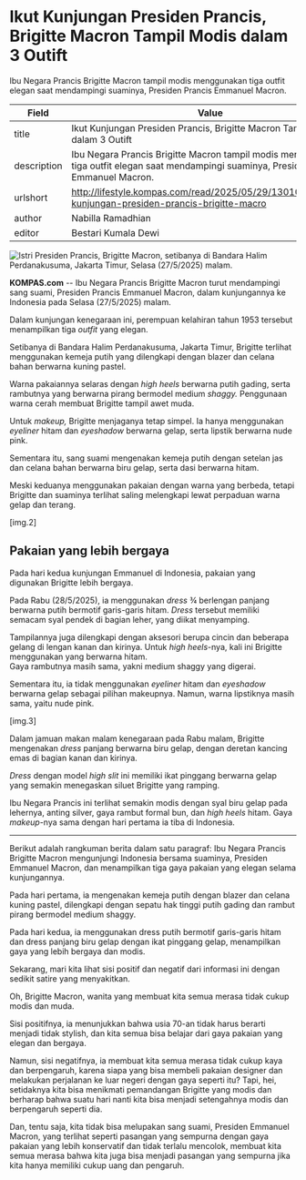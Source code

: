 # Ikut Kunjungan Presiden Prancis, Brigitte Macron Tampil Modis dalam 3 Outift

Ibu Negara Prancis Brigitte Macron tampil modis menggunakan tiga outfit elegan saat mendampingi suaminya, Presiden Prancis Emmanuel Macron.

| Field       | Value                                                       |
|-------------|-------------------------------------------------------------|
| title       | Ikut Kunjungan Presiden Prancis, Brigitte Macron Tampil Modis dalam 3 Outift |
| description | Ibu Negara Prancis Brigitte Macron tampil modis menggunakan tiga outfit elegan saat mendampingi suaminya, Presiden Prancis Emmanuel Macron. |
| urlshort    | http://lifestyle.kompas.com/read/2025/05/29/130100920/ikut-kunjungan-presiden-prancis-brigitte-macro |
| author      | Nabilla Ramadhian |
| editor      | Bestari Kumala Dewi |

![Istri Presiden Prancis, Brigitte Macron, setibanya di Bandara Halim Perdanakusuma, Jakarta Timur, Selasa (27/5/2025) malam.](https://asset.kompas.com/crops/32stCrrqRKHi81bgOrc1H7IVbqA=/0x0:3443x2295/750x500/data/photo/2025/05/29/6837e44e21c27.jpeg)

**KOMPAS.com** -- Ibu Negara Prancis Brigitte Macron turut mendampingi sang suami, Presiden Prancis Emmanuel Macron, dalam kunjungannya ke Indonesia pada Selasa (27/5/2025) malam.

Dalam kunjungan kenegaraan ini, perempuan kelahiran tahun 1953 tersebut menampilkan tiga *outfit* yang elegan.

Setibanya di Bandara Halim Perdanakusuma, Jakarta Timur, Brigitte terlihat menggunakan kemeja putih yang dilengkapi dengan blazer dan celana bahan berwarna kuning pastel.

Warna pakaiannya selaras dengan *high heels* berwarna putih gading, serta rambutnya yang berwarna pirang bermodel medium *shaggy.* Penggunaan warna cerah membuat Brigitte tampil awet muda.

Untuk *makeup,* Brigitte menjaganya tetap simpel. Ia hanya menggunakan *eyeliner* hitam dan *eyeshadow* berwarna gelap, serta lipstik berwarna nude pink.

Sementara itu, sang suami mengenakan kemeja putih dengan setelan jas dan celana bahan berwarna biru gelap, serta dasi berwarna hitam.

Meski keduanya menggunakan pakaian dengan warna yang berbeda, tetapi Brigitte dan suaminya terlihat saling melengkapi lewat perpaduan warna gelap dan terang.

\[img.2\]

## Pakaian yang lebih bergaya

Pada hari kedua kunjungan Emmanuel di Indonesia, pakaian yang digunakan Brigitte lebih bergaya.

Pada Rabu (28/5/2025), ia menggunakan *dress* ¾ berlengan panjang berwarna putih bermotif garis-garis hitam. *Dress* tersebut memiliki semacam syal pendek di bagian leher, yang diikat menyamping.

Tampilannya juga dilengkapi dengan aksesori berupa cincin dan beberapa gelang di lengan kanan dan kirinya. Untuk *high heels*-nya, kali ini Brigitte menggunakan yang berwarna hitam.\
Gaya rambutnya masih sama, yakni medium shaggy yang digerai.

Sementara itu, ia tidak menggunakan *eyeliner* hitam dan *eyeshadow* berwarna gelap sebagai pilihan makeupnya. Namun, warna lipstiknya masih sama, yaitu nude pink.

\[img.3\]

Dalam jamuan makan malam kenegaraan pada Rabu malam, Brigitte mengenakan *dress* panjang berwarna biru gelap, dengan deretan kancing emas di bagian kanan dan kirinya.

*Dress* dengan model *high slit* ini memiliki ikat pinggang berwarna gelap yang semakin menegaskan siluet Brigitte yang ramping.

Ibu Negara Prancis ini terlihat semakin modis dengan syal biru gelap pada lehernya, anting silver, gaya rambut formal bun, dan *high heels* hitam. Gaya *makeup*-nya sama dengan hari pertama ia tiba di Indonesia.

---
Berikut adalah rangkuman berita dalam satu paragraf: Ibu Negara Prancis Brigitte Macron mengunjungi Indonesia bersama suaminya, Presiden Emmanuel Macron, dan menampilkan tiga gaya pakaian yang elegan selama kunjungannya.

 Pada hari pertama, ia mengenakan kemeja putih dengan blazer dan celana kuning pastel, dilengkapi dengan sepatu hak tinggi putih gading dan rambut pirang bermodel medium shaggy.

 Pada hari kedua, ia menggunakan dress putih bermotif garis-garis hitam dan dress panjang biru gelap dengan ikat pinggang gelap, menampilkan gaya yang lebih bergaya dan modis.



Sekarang, mari kita lihat sisi positif dan negatif dari informasi ini dengan sedikit satire yang menyakitkan.

 Oh, Brigitte Macron, wanita yang membuat kita semua merasa tidak cukup modis dan muda.

 Sisi positifnya, ia menunjukkan bahwa usia 70-an tidak harus berarti menjadi tidak stylish, dan kita semua bisa belajar dari gaya pakaian yang elegan dan bergaya.

 Namun, sisi negatifnya, ia membuat kita semua merasa tidak cukup kaya dan berpengaruh, karena siapa yang bisa membeli pakaian designer dan melakukan perjalanan ke luar negeri dengan gaya seperti itu? Tapi, hei, setidaknya kita bisa menikmati pemandangan Brigitte yang modis dan berharap bahwa suatu hari nanti kita bisa menjadi setengahnya modis dan berpengaruh seperti dia.

 Dan, tentu saja, kita tidak bisa melupakan sang suami, Presiden Emmanuel Macron, yang terlihat seperti pasangan yang sempurna dengan gaya pakaian yang lebih konservatif dan tidak terlalu mencolok, membuat kita semua merasa bahwa kita juga bisa menjadi pasangan yang sempurna jika kita hanya memiliki cukup uang dan pengaruh.
